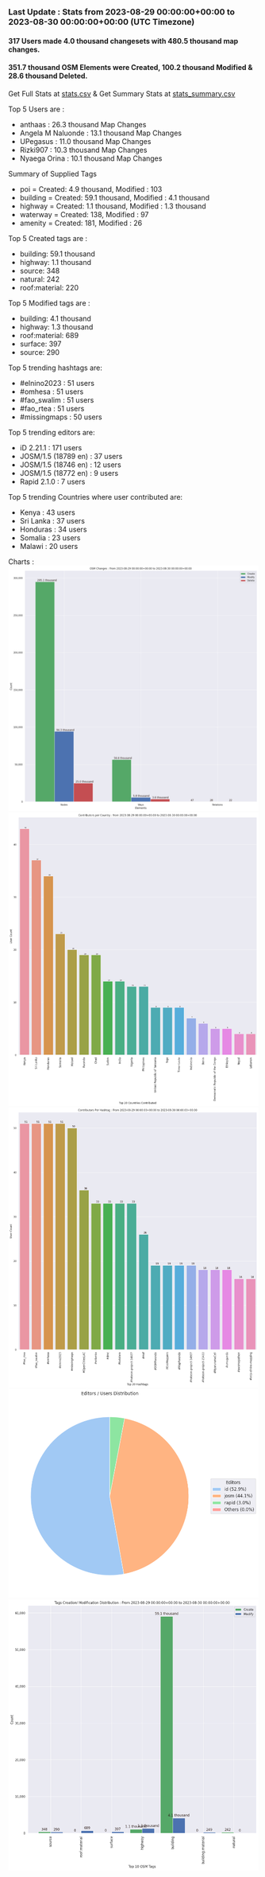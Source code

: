 ### Last Update : Stats from 2023-08-29 00:00:00+00:00 to 2023-08-30 00:00:00+00:00 (UTC Timezone)

#### 317 Users made 4.0 thousand changesets with 480.5 thousand map changes.
#### 351.7 thousand OSM Elements were Created, 100.2 thousand Modified & 28.6 thousand Deleted.
Get Full Stats at [stats.csv](/stats/hotosm/Daily/stats.csv)
 & Get Summary Stats at [stats_summary.csv](/stats/hotosm/Daily/stats_summary.csv)

Top 5 Users are : 
- anthaas : 26.3 thousand Map Changes
- Angela M Naluonde : 13.1 thousand Map Changes
- UPegasus : 11.0 thousand Map Changes
- Rizki907 : 10.3 thousand Map Changes
- Nyaega Orina : 10.1 thousand Map Changes

Summary of Supplied Tags
- poi = Created: 4.9 thousand, Modified : 103
- building = Created: 59.1 thousand, Modified : 4.1 thousand
- highway = Created: 1.1 thousand, Modified : 1.3 thousand
- waterway = Created: 138, Modified : 97
- amenity = Created: 181, Modified : 26


Top 5 Created tags are :
- building: 59.1 thousand
- highway: 1.1 thousand
- source: 348
- natural: 242
- roof:material: 220


Top 5 Modified tags are :
- building: 4.1 thousand
- highway: 1.3 thousand
- roof:material: 689
- surface: 397
- source: 290


Top 5 trending hashtags are:
- #elnino2023 : 51 users
- #omhesa : 51 users
- #fao_swalim : 51 users
- #fao_rtea : 51 users
- #missingmaps : 50 users


Top 5 trending editors are:
- iD 2.21.1 : 171 users
- JOSM/1.5 (18789 en) : 37 users
- JOSM/1.5 (18746 en) : 12 users
- JOSM/1.5 (18772 en) : 9 users
- Rapid 2.1.0 : 7 users


Top 5 trending Countries where user contributed are:
- Kenya : 43 users
- Sri Lanka : 37 users
- Honduras : 34 users
- Somalia : 23 users
- Malawi : 20 users


 Charts : 
![Alt text](./stats_osm_changes.png) 
![Alt text](./stats_users_per_country.png) 
![Alt text](./stats_users_per_hashtag.png) 
![Alt text](./stats_editors_pie_chart.png) 
![Alt text](./stats_tags.png) 
